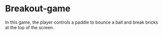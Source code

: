 # Breakout-game
 In this game, the player controls a paddle to bounce a ball and break bricks at the top of the screen.
